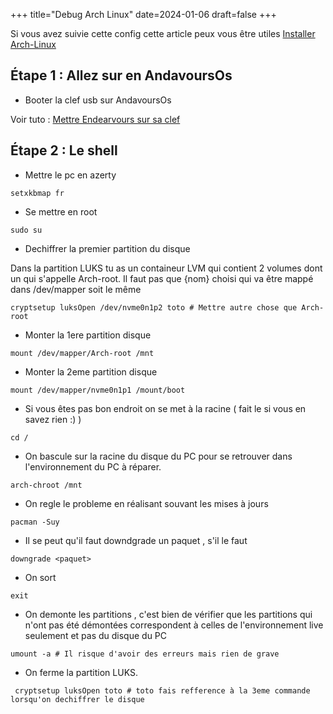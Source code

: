 +++
title="Debug Arch Linux"
date=2024-01-06
draft=false
+++

Si vous avez suivie cette config cette article peux vous être utiles [Installer Arch-Linux](/tutoriels/installation-archlinux/)

## Étape 1 : Allez sur en AndavoursOs

- Booter la clef usb sur AndavoursOs

Voir tuto : [Mettre Endearvours sur sa clef](/tutoriels/endearvours/) 

## Étape 2 : Le shell

- Mettre le pc en azerty

```shell
setxkbmap fr
```

- Se mettre en root

```shell
sudo su
```

- Dechiffrer la premier partition du disque

Dans la partition LUKS tu as un containeur LVM qui contient 2 volumes dont un qui s'appelle Arch-root. Il faut pas que {nom} choisi qui va être mappé dans /dev/mapper soit le même

```shell
cryptsetup luksOpen /dev/nvme0n1p2 toto # Mettre autre chose que Arch-root
```

- Monter la 1ere partition disque 

```shell
mount /dev/mapper/Arch-root /mnt
```

- Monter la 2eme partition disque 

```shell
mount /dev/mapper/nvme0n1p1 /mount/boot
```

- Si vous êtes pas bon endroit on se met à la racine ( fait le si vous en savez rien :) )

```shell
cd /
```

- On bascule sur la racine du disque du PC pour se retrouver dans l'environnement du PC à réparer.

```shell
arch-chroot /mnt
```

- On regle le probleme en réalisant souvant les mises à jours 

```shell
pacman -Suy
```

- Il se peut qu'il faut downdgrade un paquet , s'il le faut

```shell
downgrade <paquet>
```

- On sort 

```shell
exit
```
- On demonte les partitions , c'est bien de vérifier que les partitions qui n'ont pas été démontées correspondent à celles de l'environnement live seulement et pas du disque du PC

```shell
umount -a # Il risque d'avoir des erreurs mais rien de grave
```

- On ferme la partition LUKS.

```shell
 cryptsetup luksOpen toto # toto fais refference à la 3eme commande lorsqu'on dechiffrer le disque
```







